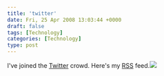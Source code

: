 ```yaml
---
title: 'twitter'
date: Fri, 25 Apr 2008 13:03:44 +0000
draft: false
tags: [Technology]
categories: [Technology]
type: post
---
```


I've joined the [Twitter](http://twitter.com/jmrodri) crowd. Here's my
[RSS](http://twitter.com/statuses/user_timeline/14351129.rss) feed.[![](/img/2008/04/feeds_orange_48x48.png)](http://twitter.com/statuses/user_timeline/14351129.rss)
